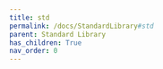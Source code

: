 ```yaml
---
title: std
permalink: /docs/StandardLibrary#std
parent: Standard Library
has_children: True
nav_order: 0
---
```

